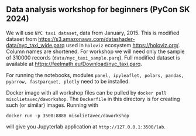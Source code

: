 ## Data analysis workshop for beginners (PyCon SK 2024)

We will use `NYC taxi dataset`, data from January, 2015. This is modified
dataset from https://s3.amazonaws.com/datashader-data/nyc_taxi_wide.parq
used in `holoviz` ecosystem https://holoviz.org/. Column names are shortened. 
For workshop we will need only the sample of 310000 records
(`data/nyc_taxi_sample.parq`). Full modified dataset is available at https://feelmath.eu/Download/nyc_taxi.parq.

For running the notebooks, modules `panel, ipyleaflet,
polars, pandas, pyarrow, fastparquet, plotly` need to be installed. 

Docker image with all workshop files can be pulled by
`docker pull misolietavec/daworkshop`. The `Dockerfile` in this directory is
for creating such (or similar) images. Running with 

`docker run -p 3500:8888 misolietavec/daworkshop` 

will give you Jupyterlab application at `http://127.0.0.1:3500/lab`.
